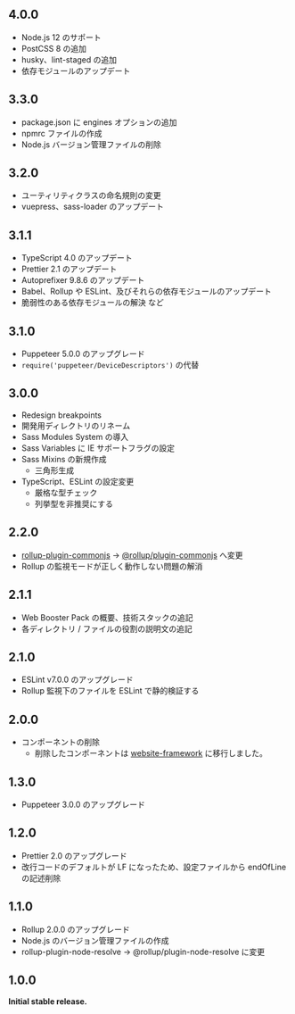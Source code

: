 ## 4.0.0

- Node.js 12 のサポート
- PostCSS 8 の追加
- husky、lint-staged の追加
- 依存モジュールのアップデート
## 3.3.0

- package.json に engines オプションの追加
- npmrc ファイルの作成
- Node.js バージョン管理ファイルの削除

## 3.2.0

- ユーティリティクラスの命名規則の変更
- vuepress、sass-loader のアップデート

## 3.1.1

- TypeScript 4.0 のアップデート
- Prettier 2.1 のアップデート
- Autoprefixer 9.8.6 のアップデート
- Babel、Rollup や ESLint、及びそれらの依存モジュールのアップデート
- 脆弱性のある依存モジュールの解決 など

## 3.1.0

- Puppeteer 5.0.0 のアップグレード
- `require('puppeteer/DeviceDescriptors')` の代替

## 3.0.0

- Redesign breakpoints
- 開発用ディレクトリのリネーム
- Sass Modules System の導入
- Sass Variables に IE サポートフラグの設定
- Sass Mixins の新規作成
  - 三角形生成
- TypeScript、ESLint の設定変更
  - 厳格な型チェック
  - 列挙型を非推奨にする

## 2.2.0

- [rollup-plugin-commonjs](https://github.com/rollup/rollup-plugin-commonjs) → [@rollup/plugin-commonjs](https://github.com/rollup/plugins/tree/master/packages/commonjs) へ変更
- Rollup の監視モードが正しく動作しない問題の解消

## 2.1.1

- Web Booster Pack の概要、技術スタックの追記
- 各ディレクトリ / ファイルの役割の説明文の追記

## 2.1.0

- ESLint v7.0.0 のアップグレード
- Rollup 監視下のファイルを ESLint で静的検証する

## 2.0.0

- コンポーネントの削除
  - 削除したコンポーネントは [website-framework](https://github.com/toshifumiimanishi/website-framework) に移行しました。

## 1.3.0

- Puppeteer 3.0.0 のアップグレード

## 1.2.0

- Prettier 2.0 のアップグレード
- 改行コードのデフォルトが LF になったため、設定ファイルから endOfLine の記述削除

## 1.1.0

- Rollup 2.0.0 のアップグレード
- Node.js のバージョン管理ファイルの作成
- rollup-plugin-node-resolve → @rollup/plugin-node-resolve に変更

## 1.0.0

**Initial stable release.**
